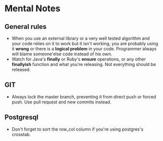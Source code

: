 # Mental Notes

## General rules
- When you use an external library or a very well tested algorithm and your code relies on it to work but it isn't working,
you are probably using it **wrong** or there is a **logical problem** in your code. Programmer always will blame someone'else code
instead of his own.
- Watch for Java's **finally** or Ruby's **ensure** operations, or any other **finallyish** function and what you're releasing. Not everything should be released.

## GIT

- Always lock the master branch, preventing it from direct push or forced push. Use pull request and new commits instead.

## Postgresql
- Don't forget to sort the row_col column if you're using postgres's crosstab.
